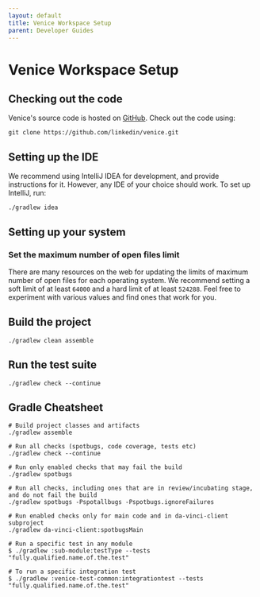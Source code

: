 ```yaml
---
layout: default
title: Venice Workspace Setup
parent: Developer Guides
---
```


# Venice Workspace Setup

## Checking out the code
Venice's source code is hosted on [GitHub](https://www.github.com/linkedin/venice). Check out the code using:
```shell
git clone https://github.com/linkedin/venice.git
```

## Setting up the IDE
We recommend using IntelliJ IDEA for development, and provide instructions for it. However, any IDE of your choice
should work. To set up IntelliJ, run:
```shell
./gradlew idea
```

## Setting up your system
### Set the maximum number of open files limit
There are many resources on the web for updating the limits of maximum number of open files for each operating system.
We recommend setting a soft limit of at least `64000` and a hard limit of at least `524288`. Feel free to experiment
with various values and find ones that work for you.

## Build the project
```shell
./gradlew clean assemble
```

## Run the test suite
```shell
./gradlew check --continue
```

## Gradle Cheatsheet
```shell
# Build project classes and artifacts
./gradlew assemble
 
# Run all checks (spotbugs, code coverage, tests etc)
./gradlew check --continue
 
# Run only enabled checks that may fail the build
./gradlew spotbugs
 
# Run all checks, including ones that are in review/incubating stage, and do not fail the build
./gradlew spotbugs -Pspotallbugs -Pspotbugs.ignoreFailures
 
# Run enabled checks only for main code and in da-vinci-client subproject
./gradlew da-vinci-client:spotbugsMain

# Run a specific test in any module
$ ./gradlew :sub-module:testType --tests "fully.qualified.name.of.the.test"

# To run a specific integration test
$ ./gradlew :venice-test-common:integrationtest --tests "fully.qualified.name.of.the.test"
```